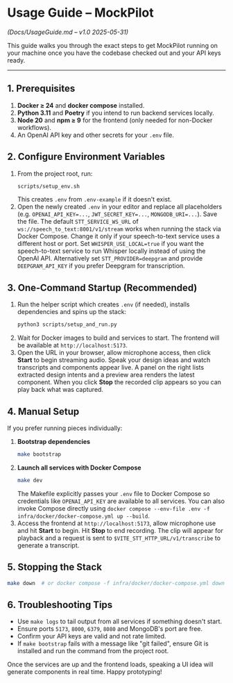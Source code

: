 # Usage Guide – MockPilot
*(Docs/UsageGuide.md – v1.0 2025-05-31)*

This guide walks you through the exact steps to get MockPilot running on your machine once you have the codebase checked out and your API keys ready.

---

## 1. Prerequisites

1. **Docker ≥ 24** and **docker compose** installed.
2. **Python 3.11** and **Poetry** if you intend to run backend services locally.
3. **Node 20** and **npm ≥ 9** for the frontend (only needed for non-Docker workflows).
4. An OpenAI API key and other secrets for your `.env` file.

## 2. Configure Environment Variables

1. From the project root, run:
   ```bash
   scripts/setup_env.sh
   ```
   This creates `.env` from `.env-example` if it doesn't exist.
2. Open the newly created `.env` in your editor and replace all placeholders (e.g. `OPENAI_API_KEY=...`, `JWT_SECRET_KEY=...`, `MONGODB_URI=...`). Save the file.
   The default `STT_SERVICE_WS_URL` of `ws://speech_to_text:8001/v1/stream`
   works when running the stack via Docker Compose. Change it only if your
   speech-to-text service uses a different host or port. Set `WHISPER_USE_LOCAL=true`
   if you want the speech-to-text service to run Whisper locally instead of using
   the OpenAI API. Alternatively set `STT_PROVIDER=deepgram` and provide
   `DEEPGRAM_API_KEY` if you prefer Deepgram for transcription.

## 3. One‑Command Startup (Recommended)

1. Run the helper script which creates `.env` (if needed), installs dependencies and spins up the stack:
   ```bash
   python3 scripts/setup_and_run.py
   ```
2. Wait for Docker images to build and services to start. The frontend will be available at `http://localhost:5173`.
3. Open the URL in your browser, allow microphone access, then click **Start** to begin streaming audio. Speak your design ideas and watch transcripts and components appear live. A panel on the right lists extracted design intents and a preview area renders the latest component. When you click **Stop** the recorded clip appears so you can play back what was captured.

## 4. Manual Setup

If you prefer running pieces individually:

1. **Bootstrap dependencies**
   ```bash
   make bootstrap
   ```
2. **Launch all services with Docker Compose**
   ```bash
   make dev
   ```
   The Makefile explicitly passes your `.env` file to Docker Compose so
   credentials like `OPENAI_API_KEY` are available to all services.
   You can also invoke Compose directly using
   `docker compose --env-file .env -f infra/docker/docker-compose.yml up --build`.
3. Access the frontend at `http://localhost:5173`, allow microphone use and hit **Start** to begin. Hit **Stop** to end recording. The clip will appear for playback and a request is sent to `$VITE_STT_HTTP_URL/v1/transcribe` to generate a transcript.

## 5. Stopping the Stack

```bash
make down  # or docker compose -f infra/docker/docker-compose.yml down
```

## 6. Troubleshooting Tips

- Use `make logs` to tail output from all services if something doesn't start.
- Ensure ports `5173`, `8000`, `6379`, `8080` and MongoDB's port are free.
- Confirm your API keys are valid and not rate limited.
- If `make bootstrap` fails with a message like "git failed", ensure Git is installed and run the command from the project root.

Once the services are up and the frontend loads, speaking a UI idea will generate components in real time. Happy prototyping!
